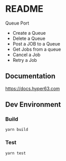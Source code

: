 # README

Queue Port

- Create a Queue
- Delete a Queue
- Post a JOB to a Queue
- Get Jobs from a queue
- Cancel a Job
- Retry a Job

## Documentation

https://docs.hyper63.com

## Dev Environment

### Build

```
yarn build
```

### Test

```
yarn test
```
